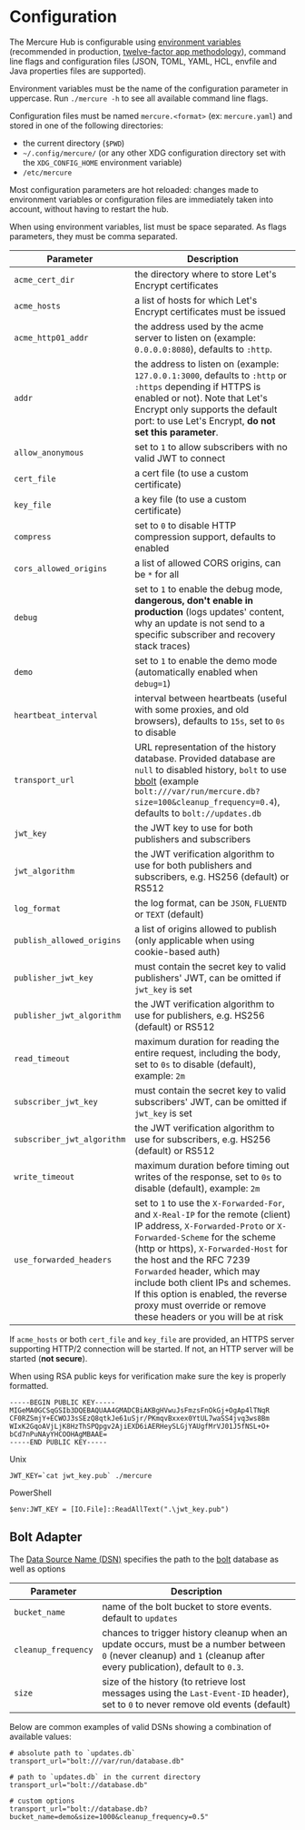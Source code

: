 # Configuration

The Mercure Hub is configurable using [environment variables](https://en.wikipedia.org/wiki/Environment_variable) (recommended in production, [twelve-factor app methodology](https://12factor.net/)), command line flags and configuration files (JSON, TOML, YAML, HCL, envfile and Java properties files are supported).

Environment variables must be the name of the configuration parameter in uppercase.
Run `./mercure -h` to see all available command line flags.

Configuration files must be named `mercure.<format>` (ex: `mercure.yaml`) and stored in one of the following directories:

* the current directory (`$PWD`)
* `~/.config/mercure/` (or any other XDG configuration directory set with the `XDG_CONFIG_HOME` environment variable)
* `/etc/mercure`

Most configuration parameters are hot reloaded: changes made to environment variables or configuration files are immediately taken into account, without having to restart the hub.

When using environment variables, list must be space separated. As flags parameters, they must be comma separated.

| Parameter                  | Description                                                                                                                                                                                                                                                                                                                                                                                            |
|----------------------------|--------------------------------------------------------------------------------------------------------------------------------------------------------------------------------------------------------------------------------------------------------------------------------------------------------------------------------------------------------------------------------------------------------|
| `acme_cert_dir`            | the directory where to store Let's Encrypt certificates                                                                                                                                                                                                                                                                                                                                                |
| `acme_hosts`               | a list of hosts for which Let's Encrypt certificates must be issued                                                                                                                                                                                                                                                                                                                                    |
| `acme_http01_addr`         | the address used by the acme server to listen on (example: `0.0.0.0:8080`), defaults to `:http`.                                                                                                                                                                                                                                                                                                       |
| `addr`                     | the address to listen on (example: `127.0.0.1:3000`, defaults to `:http` or `:https` depending if HTTPS is enabled or not). Note that Let's Encrypt only supports the default port: to use Let's Encrypt, **do not set this parameter**.                                                                                                                                                               |
| `allow_anonymous`          | set to `1` to allow subscribers with no valid JWT to connect                                                                                                                                                                                                                                                                                                                                           |
| `cert_file`                | a cert file (to use a custom certificate)                                                                                                                                                                                                                                                                                                                                                              |
| `key_file`                 | a key file (to use a custom certificate)                                                                                                                                                                                                                                                                                                                                                               |
| `compress`                 | set to `0` to disable HTTP compression support, defaults to enabled                                                                                                                                                                                                                                                                                                                                    |
| `cors_allowed_origins`     | a list of allowed CORS origins, can be `*` for all                                                                                                                                                                                                                                                                                                                                                     |
| `debug`                    | set to `1` to enable the debug mode, **dangerous, don't enable in production** (logs updates' content, why an update is not send to a specific subscriber and recovery stack traces)                                                                                                                                                                                                                   |
| `demo`                     | set to `1` to enable the demo mode (automatically enabled when `debug=1`)                                                                                                                                                                                                                                                                                                                              |
| `heartbeat_interval`       | interval between heartbeats (useful with some proxies, and old browsers), defaults to `15s`, set to `0s` to disable                                                                                                                                                                                                                                                                                    |
| `transport_url`            | URL representation of the history database. Provided database are `null` to disabled history, `bolt` to use [bbolt](https://github.com/etcd-io/bbolt) (example `bolt:///var/run/mercure.db?size=100&cleanup_frequency=0.4`), defaults to `bolt://updates.db`                                                                                                                                           |
| `jwt_key`                  | the JWT key to use for both publishers and subscribers                                                                                                                                                                                                                                                                                                                                                 |
| `jwt_algorithm`            | the JWT verification algorithm to use for both publishers and subscribers, e.g. HS256 (default) or RS512                                                                                                                                                                                                                                                                                               |
| `log_format`               | the log format, can be `JSON`, `FLUENTD` or `TEXT` (default)                                                                                                                                                                                                                                                                                                                                           |
| `publish_allowed_origins`  | a list of origins allowed to publish (only applicable when using cookie-based auth)                                                                                                                                                                                                                                                                                                                    |
| `publisher_jwt_key`        | must contain the secret key to valid publishers' JWT, can be omitted if `jwt_key` is set                                                                                                                                                                                                                                                                                                               |
| `publisher_jwt_algorithm`  | the JWT verification algorithm to use for publishers, e.g. HS256 (default) or RS512                                                                                                                                                                                                                                                                                                                    |
| `read_timeout`             | maximum duration for reading the entire request, including the body, set to `0s` to disable (default), example: `2m`                                                                                                                                                                                                                                                                                   |
| `subscriber_jwt_key`       | must contain the secret key to valid subscribers' JWT, can be omitted if `jwt_key` is set                                                                                                                                                                                                                                                                                                              |
| `subscriber_jwt_algorithm` | the JWT verification algorithm to use for subscribers, e.g. HS256 (default) or RS512                                                                                                                                                                                                                                                                                                                   |
| `write_timeout`            | maximum duration before timing out writes of the response, set to `0s` to disable (default), example: `2m`                                                                                                                                                                                                                                                                                             |
| `use_forwarded_headers`    | set to `1` to use the `X-Forwarded-For`, and `X-Real-IP` for the remote (client) IP address, `X-Forwarded-Proto` or `X-Forwarded-Scheme` for the scheme (http or https), `X-Forwarded-Host` for the host and the RFC 7239 `Forwarded` header, which may include both client IPs and schemes. If this option is enabled, the reverse proxy must override or remove these headers or you will be at risk |

If `acme_hosts` or both `cert_file` and `key_file` are provided, an HTTPS server supporting HTTP/2 connection will be started.
If not, an HTTP server will be started (**not secure**).

When using RSA public keys for verification make sure the key is properly formatted.

```
-----BEGIN PUBLIC KEY-----
MIGeMA0GCSqGSIb3DQEBAQUAA4GMADCBiAKBgHVwuJsFmzsFnOkGj+OgAp4lTNqR
CF0RZSmjY+ECWOJ3sSEzQ8qtkJe61uSjr/PKmqvBxxex0YtUL7waSS4jvq3ws8Bm
WIxK2GqoAVjLjK8HzThSPQpgv2AjiEXD6iAERHeySLGjYAUgfMrVJ01J5fNSL+O+
bCd7nPuNAyYHCOOHAgMBAAE=
-----END PUBLIC KEY-----
```

Unix

```
JWT_KEY=`cat jwt_key.pub` ./mercure
```

PowerShell

```
$env:JWT_KEY = [IO.File]::ReadAllText(".\jwt_key.pub")
```

## Bolt Adapter

The [Data Source Name (DSN)](https://en.wikipedia.org/wiki/Data_source_name) specifies the path to the [bolt](https://github.com/etcd-io/bbolt) database as well as options

| Parameter           | Description
|---------------------|----------------------------------------------------------------------------------------------------------------------------------------------------------------------------------|
| `bucket_name`       | name of the bolt bucket to store events. default to `updates`                                                                                                                    |
| `cleanup_frequency` | chances to trigger history cleanup when an update occurs, must be a number between `0` (never cleanup) and `1` (cleanup after every publication), default to `0.3`. |
| `size`              | size of the history (to retrieve lost messages using the `Last-Event-ID` header), set to `0` to never remove old events (default)                                                |

Below are common examples of valid DSNs showing a combination of available values:

    # absolute path to `updates.db`
    transport_url="bolt:///var/run/database.db"

    # path to `updates.db` in the current directory
    transport_url="bolt://database.db"

    # custom options
    transport_url="bolt://database.db?bucket_name=demo&size=1000&cleanup_frequency=0.5"
